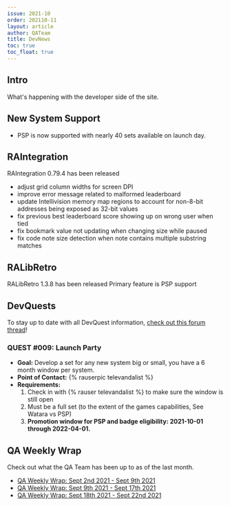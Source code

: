 ```yaml
---
issue: 2021-10
order: 202110-11
layout: article
author: QATeam
title: DevNews
toc: true
toc_float: true
---
```


## Intro

What's happening with the developer side of the site.

## New System Support

- PSP is now supported with nearly 40 sets available on launch day.

## RAIntegration

RAIntegration 0.79.4 has been released
- adjust grid column widths for screen DPI
- improve error message related to malformed leaderboard
- update Intellivision memory map regions to account for non-8-bit addresses being exposed as 32-bit values
- fix previous best leaderboard score showing up on wrong user when tied
- fix bookmark value not updating when changing size while paused
- fix code note size detection when note contains multiple substring matches


## RALibRetro

RALibRetro 1.3.8 has been released
Primary feature is PSP support


## DevQuests

To stay up to date with all DevQuest information, [check out this forum thread](https://retroachievements.org/viewtopic.php?t=13060)!


### QUEST #009: Launch Party

- **Goal:** Develop a set for any new system big or small, you have a 6 month window per system.
- **Point of Contact:** {% rauserpic televandalist %}
- **Requirements:**
	1. Check in with {% rauser televandalist %} to make sure the window is still open
	2. Must be a full set (to the extent of the games capabilities, See Watara vs PSP)
	3. **Promotion window for PSP and badge eligibility: 2021-10-01 through 2022-04-01.**


## QA Weekly Wrap

Check out what the QA Team has been up to as of the last month.

- [QA Weekly Wrap: Sept 2nd 2021 - Sept 9th 2021](https://retroachievements.org/viewtopic.php?t=13847)
- [QA Weekly Wrap: Sept 9th 2021 - Sept 17th 2021](https://retroachievements.org/viewtopic.php?t=13899)
- [QA Weekly Wrap: Sept 18th 2021 - Sept 22nd 2021](https://retroachievements.org/viewtopic.php?t=13946)
